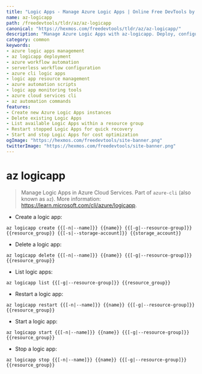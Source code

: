 ```yaml
---
title: "Logic Apps - Manage Azure Logic Apps | Online Free DevTools by Hexmos"
name: az-logicapp
path: /freedevtools/tldr/az/az-logicapp
canonical: "https://hexmos.com/freedevtools/tldr/az/az-logicapp/"
description: "Manage Azure Logic Apps with az-logicapp. Deploy, configure, and monitor serverless workflows in Azure. Free online tool, no registration required."
category: common
keywords:
- azure logic apps management
- az logicapp deployment
- azure workflow automation
- serverless workflow configuration
- azure cli logic apps
- logic app resource management
- azure automation scripts
- logic app monitoring tools
- azure cloud services cli
- az automation commands
features:
- Create new Azure Logic Apps instances
- Delete existing Logic Apps
- List available Logic Apps within a resource group
- Restart stopped Logic Apps for quick recovery
- Start and stop Logic Apps for cost optimization
ogImage: "https://hexmos.com/freedevtools/site-banner.png"
twitterImage: "https://hexmos.com/freedevtools/site-banner.png"
---
```


# az logicapp

> Manage Logic Apps in Azure Cloud Services.
> Part of `azure-cli` (also known as `az`).
> More information: <https://learn.microsoft.com/cli/azure/logicapp>.

- Create a logic app:

`az logicapp create {{[-n|--name]}} {{name}} {{[-g|--resource-group]}} {{resource_group}} {{[-s|--storage-account]}} {{storage_account}}`

- Delete a logic app:

`az logicapp delete {{[-n|--name]}} {{name}} {{[-g|--resource-group]}} {{resource_group}}`

- List logic apps:

`az logicapp list {{[-g|--resource-group]}} {{resource_group}}`

- Restart a logic app:

`az logicapp restart {{[-n|--name]}} {{name}} {{[-g|--resource-group]}} {{resource_group}}`

- Start a logic app:

`az logicapp start {{[-n|--name]}} {{name}} {{[-g|--resource-group]}} {{resource_group}}`

- Stop a logic app:

`az logicapp stop {{[-n|--name]}} {{name}} {{[-g|--resource-group]}} {{resource_group}}`
